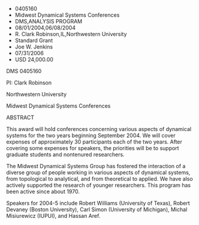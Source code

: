 
* 0405160
* Midwest Dynamical Systems Conferences
* DMS,ANALYSIS PROGRAM
* 08/01/2004,06/08/2004
* R. Clark Robinson,IL,Northwestern University
* Standard Grant
* Joe W. Jenkins
* 07/31/2006
* USD 24,000.00

DMS 0405160

PI: Clark Robinson

Northwestern University

Midwest Dynamical Systems Conferences

ABSTRACT

This award will hold conferences concerning various aspects of dynamical systems
for the two years beginning September 2004. We will cover expenses of
approximately 30 participants each of the two years. After covering some
expenses for speakers, the priorities will be to support graduate students and
nontenured researchers.

The Midwest Dynamical Systems Group has fostered the interaction of a diverse
group of people working in various aspects of dynamical systems, from
topological to analytical, and from theoretical to applied. We have also
actively supported the research of younger researchers. This program has been
active since about 1970.

Speakers for 2004-5 include Robert Williams (University of Texas), Robert
Devaney (Boston University), Carl Simon (University of Michigan), Michal
Misiurewicz (IUPUI), and Hassan Aref.


